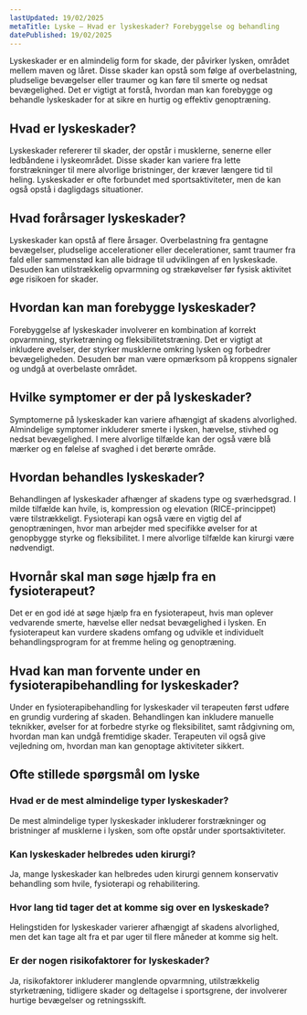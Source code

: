 ```yaml
---
lastUpdated: 19/02/2025
metaTitle: Lyske – Hvad er lyskeskader? Forebyggelse og behandling
datePublished: 19/02/2025
---
```


Lyskeskader er en almindelig form for skade, der påvirker lysken, området mellem maven og låret. Disse skader kan opstå som følge af overbelastning, pludselige bevægelser eller traumer og kan føre til smerte og nedsat bevægelighed. Det er vigtigt at forstå, hvordan man kan forebygge og behandle lyskeskader for at sikre en hurtig og effektiv genoptræning.

## Hvad er lyskeskader?

Lyskeskader refererer til skader, der opstår i musklerne, senerne eller ledbåndene i lyskeområdet. Disse skader kan variere fra lette forstrækninger til mere alvorlige bristninger, der kræver længere tid til heling. Lyskeskader er ofte forbundet med sportsaktiviteter, men de kan også opstå i dagligdags situationer.

## Hvad forårsager lyskeskader?

Lyskeskader kan opstå af flere årsager. Overbelastning fra gentagne bevægelser, pludselige accelerationer eller decelerationer, samt traumer fra fald eller sammenstød kan alle bidrage til udviklingen af en lyskeskade. Desuden kan utilstrækkelig opvarmning og strækøvelser før fysisk aktivitet øge risikoen for skader.

## Hvordan kan man forebygge lyskeskader?

Forebyggelse af lyskeskader involverer en kombination af korrekt opvarmning, styrketræning og fleksibilitetstræning. Det er vigtigt at inkludere øvelser, der styrker musklerne omkring lysken og forbedrer bevægeligheden. Desuden bør man være opmærksom på kroppens signaler og undgå at overbelaste området.

## Hvilke symptomer er der på lyskeskader?

Symptomerne på lyskeskader kan variere afhængigt af skadens alvorlighed. Almindelige symptomer inkluderer smerte i lysken, hævelse, stivhed og nedsat bevægelighed. I mere alvorlige tilfælde kan der også være blå mærker og en følelse af svaghed i det berørte område.

## Hvordan behandles lyskeskader?

Behandlingen af lyskeskader afhænger af skadens type og sværhedsgrad. I milde tilfælde kan hvile, is, kompression og elevation (RICE-princippet) være tilstrækkeligt. Fysioterapi kan også være en vigtig del af genoptræningen, hvor man arbejder med specifikke øvelser for at genopbygge styrke og fleksibilitet. I mere alvorlige tilfælde kan kirurgi være nødvendigt.

## Hvornår skal man søge hjælp fra en fysioterapeut?

Det er en god idé at søge hjælp fra en fysioterapeut, hvis man oplever vedvarende smerte, hævelse eller nedsat bevægelighed i lysken. En fysioterapeut kan vurdere skadens omfang og udvikle et individuelt behandlingsprogram for at fremme heling og genoptræning.

## Hvad kan man forvente under en fysioterapibehandling for lyskeskader?

Under en fysioterapibehandling for lyskeskader vil terapeuten først udføre en grundig vurdering af skaden. Behandlingen kan inkludere manuelle teknikker, øvelser for at forbedre styrke og fleksibilitet, samt rådgivning om, hvordan man kan undgå fremtidige skader. Terapeuten vil også give vejledning om, hvordan man kan genoptage aktiviteter sikkert.

## Ofte stillede spørgsmål om lyske

### Hvad er de mest almindelige typer lyskeskader?

De mest almindelige typer lyskeskader inkluderer forstrækninger og bristninger af musklerne i lysken, som ofte opstår under sportsaktiviteter.

### Kan lyskeskader helbredes uden kirurgi?

Ja, mange lyskeskader kan helbredes uden kirurgi gennem konservativ behandling som hvile, fysioterapi og rehabilitering.

### Hvor lang tid tager det at komme sig over en lyskeskade?

Helingstiden for lyskeskader varierer afhængigt af skadens alvorlighed, men det kan tage alt fra et par uger til flere måneder at komme sig helt.

### Er der nogen risikofaktorer for lyskeskader?

Ja, risikofaktorer inkluderer manglende opvarmning, utilstrækkelig styrketræning, tidligere skader og deltagelse i sportsgrene, der involverer hurtige bevægelser og retningsskift.
